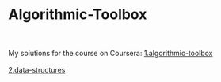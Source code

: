 # Algorithmic-Toolbox
<br><br>
My solutions for the course on Coursera: 
[1.algorithmic-toolbox](https://www.coursera.org/learn/algorithmic-toolbox/)
<br><br>
[2.data-structures](https://www.coursera.org/learn/data-structures)
